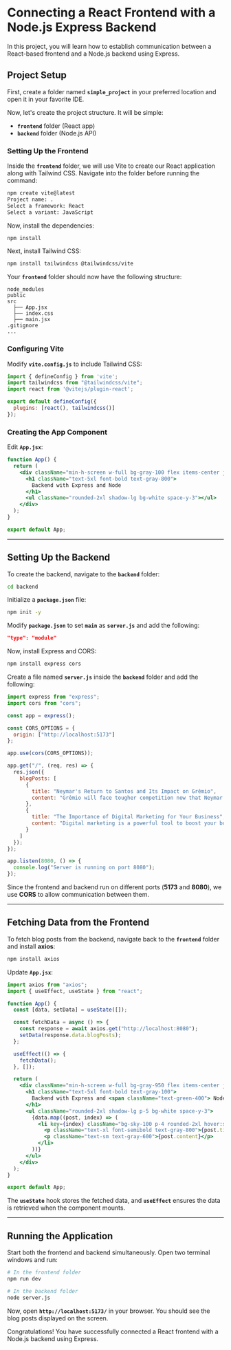 # Connecting a React Frontend with a Node.js Express Backend

In this project, you will learn how to establish communication between a React-based frontend and a Node.js backend using Express.

## Project Setup

First, create a folder named **`simple_project`** in your preferred location and open it in your favorite IDE.

Now, let's create the project structure. It will be simple:

- **`frontend`** folder (React app)
- **`backend`** folder (Node.js API)

### Setting Up the Frontend

Inside the **`frontend`** folder, we will use Vite to create our React application along with Tailwind CSS. Navigate into the folder before running the command:

```bash
npm create vite@latest
Project name: .
Select a framework: React
Select a variant: JavaScript
```

Now, install the dependencies:

```bash
npm install
```

Next, install Tailwind CSS:

```bash
npm install tailwindcss @tailwindcss/vite
```

Your **`frontend`** folder should now have the following structure:

```
node_modules
public
src
  ├── App.jsx
  ├── index.css
  ├── main.jsx
.gitignore
...
```

### Configuring Vite

Modify **`vite.config.js`** to include Tailwind CSS:

```jsx
import { defineConfig } from 'vite';
import tailwindcss from "@tailwindcss/vite";
import react from '@vitejs/plugin-react';

export default defineConfig({
  plugins: [react(), tailwindcss()]
});
```

### Creating the App Component

Edit **`App.jsx`**:

```jsx
function App() {
  return (
    <div className="min-h-screen w-full bg-gray-100 flex items-center justify-center flex-col gap-10">
      <h1 className="text-5xl font-bold text-gray-800">
        Backend with Express and Node
      </h1>
      <ul className="rounded-2xl shadow-lg bg-white space-y-3"></ul>
    </div>
  );
}

export default App;
```

---

## Setting Up the Backend

To create the backend, navigate to the **`backend`** folder:

```bash
cd backend
```

Initialize a **`package.json`** file:

```bash
npm init -y
```

Modify **`package.json`** to set **`main`** as **`server.js`** and add the following:

```json
"type": "module"
```

Now, install Express and CORS:

```bash
npm install express cors
```

Create a file named **`server.js`** inside the **`backend`** folder and add the following:

```jsx
import express from "express";
import cors from "cors";

const app = express();

const CORS_OPTIONS = {
  origin: ["http://localhost:5173"]
};

app.use(cors(CORS_OPTIONS));

app.get("/", (req, res) => {
  res.json({
    blogPosts: [
      {
        title: "Neymar's Return to Santos and Its Impact on Grêmio",
        content: "Grêmio will face tougher competition now that Neymar is back at Santos."
      },
      {
        title: "The Importance of Digital Marketing for Your Business",
        content: "Digital marketing is a powerful tool to boost your business growth."
      }
    ]
  });
});

app.listen(8080, () => {
  console.log("Server is running on port 8080");
});
```

Since the frontend and backend run on different ports (**5173** and **8080**), we use **CORS** to allow communication between them.

---

## Fetching Data from the Frontend

To fetch blog posts from the backend, navigate back to the **`frontend`** folder and install **axios**:

```bash
npm install axios
```

Update **`App.jsx`**:

```jsx
import axios from "axios";
import { useEffect, useState } from "react";

function App() {
  const [data, setData] = useState([]);

  const fetchData = async () => {
    const response = await axios.get("http://localhost:8080");
    setData(response.data.blogPosts);
  };

  useEffect(() => {
    fetchData();
  }, []);

  return (
    <div className="min-h-screen w-full bg-gray-950 flex items-center justify-center flex-col gap-10">
      <h1 className="text-5xl font-bold text-gray-100">
        Backend with Express and <span className="text-green-400"> Node</span>
      </h1>
      <ul className="rounded-2xl shadow-lg p-5 bg-white space-y-3">
        {data.map((post, index) => (
          <li key={index} className="bg-sky-100 p-4 rounded-2xl hover:scale-105 transition-transform">
            <p className="text-xl font-semibold text-gray-800">{post.title}</p>
            <p className="text-sm text-gray-600">{post.content}</p>
          </li>
        ))}
      </ul>
    </div>
  );
}

export default App;
```

The **`useState`** hook stores the fetched data, and **`useEffect`** ensures the data is retrieved when the component mounts.

---

## Running the Application

Start both the frontend and backend simultaneously. Open two terminal windows and run:

```bash
# In the frontend folder
npm run dev

# In the backend folder
node server.js
```

Now, open **`http://localhost:5173/`** in your browser. You should see the blog posts displayed on the screen.

Congratulations! You have successfully connected a React frontend with a Node.js backend using Express.

